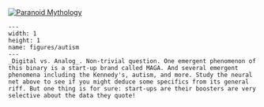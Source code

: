 


<div class="float-frame float-right">
    <!-- Primary Image Anchor -->
    <a href="https://upload.wikimedia.org/wikipedia/commons/c/c5/Peacock_Plumage.jpg" target="_blank">
        <img src="https://upload.wikimedia.org/wikipedia/commons/c/c5/Peacock_Plumage.jpg" alt="Paranoid Mythology">
    </a>
    <!-- Symbolic Overlay -->
    <a class="image-bubble layered-icon" href="https://upload.wikimedia.org/wikipedia/commons/c/c5/Peacock_Plumage.jpg" target="_blank" title="Click to magnify">
        <div class="large-icon"></div>
        <div class="small-icon"></div>
    </a>
 <!-- Epistemic Marker (MyST Figure Directive) -->
 
```{figure} https://www.ledr.com/colours/white.jpg
---
width: 1
height: 1
name: figures/autism
---
_Digital vs. Analog_. Non-trivial question. One emergent phenomenon of this binary is a start-up brand called MAGA. And several emergent phenomena including the Kennedy's, autism, and more. Study the neural net above to see if you might deduce some specifics from its general riff. But one thing is for sure: start-ups are their boosters are very selective about the data they quote!
```

</div>

